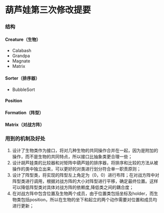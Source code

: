 # 葫芦娃第三次修改提要
### 结构
#### Creature（生物）
-	Calabash
-	Grandpa
-	Magnate
-	Matrix
#### Sorter（排序器）
-	BubbleSort
#### Position
#### Formation（阵型）
#### Matrix（对战方阵）
### 用到的机制及好处
1.	设计了生物类作为接口，将对几种生物的共同操作合并在一起，因为是附加的操作，而不是生物的共同特点，所以接口比抽象类更合理一些；
2.	设计胡芦娃类的比较器和对矩阵中葫芦娃的排序器，将排序和比较的方法从被操作的类中独立出来，可以更好的对类进行划分符合单一职责原则；
3.	设计了阵型类，将实现的阵型左上角定为（0，0）进行布阵；在对战方阵中对阵型类进行调用，根据对战方阵的大小对阵型进行平移，确定最终位置。这样可以降低阵型类对具体对战方阵的依赖度,降低类之间的耦合度；
4.	在对战方阵中包含位置及生物两个成员，由于位置类包括坐标及holder，而生物类包括position，所以在生物的坐下和起立的两个动作需要对位置和成员均进行更新；
